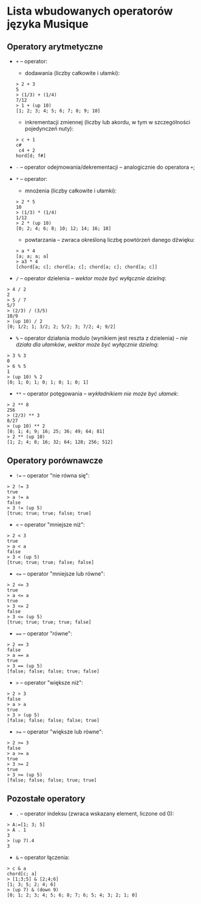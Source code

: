 # Lista wbudowanych operatorów języka Musique

## Operatory arytmetyczne

- `+` – operator:
    - dodawania (liczby całkowite i ułamki):

	```
	> 2 + 3
	5
	> (1/3) + (1/4)
	7/12
	> 1 + (up 10)
	[1; 2; 3; 4; 5; 6; 7; 8; 9; 10]
	```

    - inkrementacji zmiennej (liczby lub akordu, w tym w szczególności pojedynczeń nuty):

	```
	> c + 1
	c#
	 c4 + 2
	hord[d; f#]
	```

- `-` – operator odejmowania/dekrementacji – analogicznie do operatora `+`;

- `*` – operator:

    - mnożenia (liczby całkowite i ułamki):

	```
	> 2 * 5
	10
	> (1/3) * (1/4)
	1/12
	> 2 * (up 10)
	[0; 2; 4; 6; 8; 10; 12; 14; 16; 18]
	```

    - powtarzania – zwraca określoną liczbę powtórzeń danego dźwięku:

	```
	> a * 4
	[a; a; a; a]
	> a3 * 4
	[chord[a; c]; chord[a; c]; chord[a; c]; chord[a; c]]
	```

- `/` – operator dzielenia – *wektor może być wyłącznie dzielną*:

```
> 4 / 2
2
> 5 / 7
5/7
> (2/3) / (3/5)
10/9
> (up 10) / 2
[0; 1/2; 1; 3/2; 2; 5/2; 3; 7/2; 4; 9/2]
```

- `%` – operator działania modulo (wynikiem jest reszta z dzielenia) – *nie działa dla ułamków*, *wektor może być wyłącznie dzielną*:

```
> 3 % 3
0
> 6 % 5
1
> (up 10) % 2
[0; 1; 0; 1; 0; 1; 0; 1; 0; 1]
```

- `**` – operator potęgowania – *wykładnikiem nie może być ułamek*:

```
> 2 ** 8
256
> (2/3) ** 3
8/27
> (up 10) ** 2
[0; 1; 4; 9; 16; 25; 36; 49; 64; 81]
> 2 ** (up 10)
[1; 2; 4; 8; 16; 32; 64; 128; 256; 512]
```

## Operatory porównawcze

- `!=` – operator "nie równa się":

```
> 2 != 3
true
> a != a
false
> 3 != (up 5)
[true; true; true; false; true]
```

- `<` – operator "mniejsze niż":

```
> 2 < 3
true
> a < a
false
> 3 < (up 5)
[true; true; true; false; false]
```

- `<=` – operator "mniejsze lub równe":

```
> 2 <= 3
true
> a <= a
true
> 3 <= 2
false
> 3 <= (up 5)
[true; true; true; true; false]
```

- `==` – operator "równe":

```
> 2 == 3
false
> a == a
true
> 3 == (up 5)
[false; false; false; true; false]
```

- `>` – operator "większe niż":

```
> 2 > 3
false
> a > a
true
> 3 > (up 5)
[false; false; false; false; true]
```

- `>=` – operator "większe lub równe":

```
> 2 >= 3
false
> a >= a
true
> 3 >= 2
true
> 3 >= (up 5)
[false; false; false; true; true]
```

## Pozostałe operatory

- `.` – operator indeksu (zwraca wskazany element, liczone od 0):

```
> A:=[1; 3; 5]
> A . 1
3
> (up 7).4
3
```

- `&` – operator łączenia:

```
> c & a
chord[c; a]
> [1;3;5] & [2;4;6]
[1; 3; 5; 2; 4; 6]
> (up 7) & (down 9)
[0; 1; 2; 3; 4; 5; 6; 8; 7; 6; 5; 4; 3; 2; 1; 0]
```

